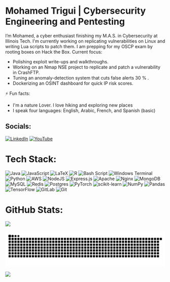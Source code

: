 # Mohamed Trigui | Cybersecurity Engineering and Pentesting
I’m Mohamed, a cyber enthusiast finishing my M.A.S. in Cybersecurity at Illinois Tech. I'm currently working on replicating vulnerabilities on Linux and writing Lua scripts to patch them. I am prepping for my OSCP exam by rooting boxes on Hack the Box. Current focus:
- Polishing exploit write-ups and walkthroughs.
- Working on an Nmap NSE project to replicate and patch a vulnerability in CrashFTP.
- Tuning an anomaly-detection system that cuts false alerts 30 % . 
- Dockerizing an OSINT dashboard for quick IP risk scores.
 
⚡ Fun facts:
- I'm a nature Lover. I love hiking and exploring new places
- I speak four languages: English, Arabic, French, and Spanish (basic)


## Socials:
[![LinkedIn](https://img.shields.io/badge/LinkedIn-%230077B5.svg?logo=linkedin&logoColor=white)](https://linkedin.com/in/mohamed-trigui-) [![YouTube](https://img.shields.io/badge/YouTube-%23FF0000.svg?logo=YouTube&logoColor=white)](https://youtube.com/@mohamedtrigui7421) 

# Tech Stack:
![Java](https://img.shields.io/badge/java-%23ED8B00.svg?style=for-the-badge&logo=openjdk&logoColor=white) ![JavaScript](https://img.shields.io/badge/javascript-%23323330.svg?style=for-the-badge&logo=javascript&logoColor=%23F7DF1E) ![LaTeX](https://img.shields.io/badge/latex-%23008080.svg?style=for-the-badge&logo=latex&logoColor=white) ![R](https://img.shields.io/badge/r-%23276DC3.svg?style=for-the-badge&logo=r&logoColor=white) ![Bash Script](https://img.shields.io/badge/bash_script-%23121011.svg?style=for-the-badge&logo=gnu-bash&logoColor=white) ![Windows Terminal](https://img.shields.io/badge/Windows%20Terminal-%234D4D4D.svg?style=for-the-badge&logo=windows-terminal&logoColor=white) ![Python](https://img.shields.io/badge/python-3670A0?style=for-the-badge&logo=python&logoColor=ffdd54) ![AWS](https://img.shields.io/badge/AWS-%23FF9900.svg?style=for-the-badge&logo=amazon-aws&logoColor=white) ![NodeJS](https://img.shields.io/badge/node.js-6DA55F?style=for-the-badge&logo=node.js&logoColor=white) ![Express.js](https://img.shields.io/badge/express.js-%23404d59.svg?style=for-the-badge&logo=express&logoColor=%2361DAFB) ![Apache](https://img.shields.io/badge/apache-%23D42029.svg?style=for-the-badge&logo=apache&logoColor=white) ![Nginx](https://img.shields.io/badge/nginx-%23009639.svg?style=for-the-badge&logo=nginx&logoColor=white) ![MongoDB](https://img.shields.io/badge/MongoDB-%234ea94b.svg?style=for-the-badge&logo=mongodb&logoColor=white) ![MySQL](https://img.shields.io/badge/mysql-4479A1.svg?style=for-the-badge&logo=mysql&logoColor=white) ![Redis](https://img.shields.io/badge/redis-%23DD0031.svg?style=for-the-badge&logo=redis&logoColor=white) ![Postgres](https://img.shields.io/badge/postgres-%23316192.svg?style=for-the-badge&logo=postgresql&logoColor=white) ![PyTorch](https://img.shields.io/badge/PyTorch-%23EE4C2C.svg?style=for-the-badge&logo=PyTorch&logoColor=white) ![scikit-learn](https://img.shields.io/badge/scikit--learn-%23F7931E.svg?style=for-the-badge&logo=scikit-learn&logoColor=white) ![NumPy](https://img.shields.io/badge/numpy-%23013243.svg?style=for-the-badge&logo=numpy&logoColor=white) ![Pandas](https://img.shields.io/badge/pandas-%23150458.svg?style=for-the-badge&logo=pandas&logoColor=white) ![TensorFlow](https://img.shields.io/badge/TensorFlow-%23FF6F00.svg?style=for-the-badge&logo=TensorFlow&logoColor=white) ![GitLab](https://img.shields.io/badge/gitlab-%23181717.svg?style=for-the-badge&logo=gitlab&logoColor=white) ![Git](https://img.shields.io/badge/git-%23F05033.svg?style=for-the-badge&logo=git&logoColor=white)

# GitHub Stats:
![](https://nirzak-streak-stats.vercel.app/?user=medTrigui&theme=dark&hide_border=false)<br/>

<picture>
  <source media="(prefers-color-scheme: dark)" srcset="https://raw.githubusercontent.com/medTrigui/medTrigui/output/github-snake-dark.svg" />
  <source media="(prefers-color-scheme: light)" srcset="https://raw.githubusercontent.com/medTrigui/medTrigui/output/github-snake.svg" />
  <img alt="github-snake" src="https://raw.githubusercontent.com/medTrigui/medTrigui/output/github-snake.svg" />
</picture>

[![](https://visitcount.itsvg.in/api?id=medTrigui&icon=0&color=0)](https://visitcount.itsvg.in)

<!-- Proudly created with GPRM ( https://gprm.itsvg.in ) -->

